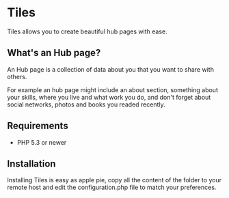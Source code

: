 Tiles
=====

Tiles allows you to create beautiful hub pages with ease.


What's an Hub page?
------------------

An Hub page is a collection of data about you that you want to share with others.

For example an hub page might include an about section, something about your skills, where you live and what work you do, and don't forget about social networks, photos and books you readed recently.

Requirements
------------

* PHP 5.3 or newer


Installation
------------

Installing Tiles is easy as apple pie, copy all the content of the folder to your remote host and edit the configuration.php file to match your preferences.